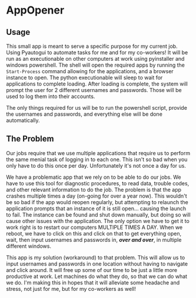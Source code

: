 # AppOpener


## Usage
This small app is meant to serve a specific purpose for
my current job. Using Pyautogui to automate tasks for me
and for my co-workers! It will be run as an executionable
on other computers at work using pyinstaller and windows
powershell. The shell will open the required apps by running
the `Start-Process` command allowing for the applications, and
a browser instance to open. The python executionable will sleep
to wait for applications to complete loading. After loading is
complete, the system will prompt the user for 2 different usernames
and passwords. Those will be used to log them into their accounts.

The only things required for us will be to run the powershell script, provide the usernames and passwords,
and everything else will be done automatically.

## The Problem
Our jobs require that we use multiple applications that require us to
perform the same menial task of logging in to each one. This isn't so
bad when you only have to do this once per day. Unfortunately it's not
once a day for us. 

We have a problematic app that we rely on to be able to do our jobs.
We have to use this tool for diagnostic procedures, to read data, trouble
codes, and other relevant information to do the job. The problem is that the
app crashes multiple times a day (on-going for over a year now). This wouldn't
be so bad if the app would reopen regularly, but attempting to relaunch the
application prompts that an instance of it is still open... causing the launch to fail.
The instance can be found and shut down manually, but doing so will cause other issues with 
the application. The only option we have to get it to work right is to restart our computers MULTIPLE
TIMES A DAY. When we reboot, we have to click on this and click on that to get everything
open, wait, then input usernames and passwords in, ***over and over***, in multiple different windows.

This app is my solution (workaround) to that problem. This will allow us to input usernames
and passwords in one location without having to navigate and click around. It will free up some
of our time to be just a little more productive at work. Let machines do what they do, so that 
we can do what we do. I'm making this in hopes that it will
alleviate some headache and stress, not just for me, but for my co-workers as well!